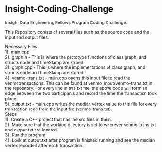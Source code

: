 # Insight-Coding-Challenge
Insight Data Engineering Fellows Program Coding Challenge. 
  
This Repository conists of several files such as the source code and the input and output files.   
  
Necessary Files   
  1). main.cpp  
  2). graph.h  - This is where the prototype functions of class graph, and structs node and timeStamp are stroed.  
  3). graph.cpp - This is where the implementations of class graph, and structs node and timeStamp are stored.  
  4). venmo-trans.txt - main.cpp opens this input file to read the venmotransactions. This can be found at venmo_input/venmo-trans.txt in the repository. For every line in this txt file, the above code will form an edge between the two participants and record the time the transaction took place.   
  5). output.txt - main.cpp writes the median vertex value to this file for every transaction read from the input file (venmo-trans.txt).   
Steps    
  1). Create a C++ project that has the src files in them.   
  2). Make sure that the working directory is set to wherever venmo-trans.txt and output.txt are located.   
  3). Run the program.   
  4). Look at output.txt after program is finished running and see the median vertex recorded after each transaction.   

